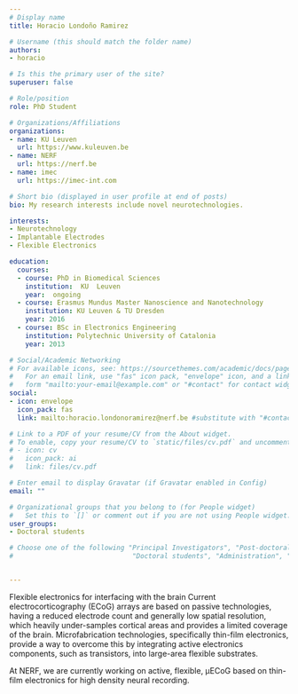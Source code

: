 ```yaml
---
# Display name
title: Horacio Londoño Ramirez

# Username (this should match the folder name)
authors:
- horacio

# Is this the primary user of the site?
superuser: false

# Role/position
role: PhD Student

# Organizations/Affiliations
organizations:
- name: KU Leuven
  url: https://www.kuleuven.be
- name: NERF
  url: https://nerf.be
- name: imec
  url: https://imec-int.com

# Short bio (displayed in user profile at end of posts)
bio: My research interests include novel neurotechnologies.

interests:
- Neurotechnology
- Implantable Electrodes
- Flexible Electronics

education:
  courses:
  - course: PhD in Biomedical Sciences
    institution:  KU  Leuven
    year:  ongoing
  - course: Erasmus Mundus Master Nanoscience and Nanotechnology
    institution: KU Leuven & TU Dresden
    year: 2016
  - course: BSc in Electronics Engineering
    institution: Polytechnic University of Catalonia
    year: 2013

# Social/Academic Networking
# For available icons, see: https://sourcethemes.com/academic/docs/page-builder/#icons
#   For an email link, use "fas" icon pack, "envelope" icon, and a link in the
#   form "mailto:your-email@example.com" or "#contact" for contact widget.
social:
- icon: envelope
  icon_pack: fas
  link: mailto:horacio.londonoramirez@nerf.be #substitute with "#contact" if you don't want to give out your email

# Link to a PDF of your resume/CV from the About widget.
# To enable, copy your resume/CV to `static/files/cv.pdf` and uncomment the lines below.
# - icon: cv
#   icon_pack: ai
#   link: files/cv.pdf

# Enter email to display Gravatar (if Gravatar enabled in Config)
email: ""

# Organizational groups that you belong to (for People widget)
#   Set this to `[]` or comment out if you are not using People widget.
user_groups:
- Doctoral students

# Choose one of the following "Principal Investigators", "Post-doctoral students",
#                              "Doctoral students", "Administration", "Alumni"


---
```

Flexible electronics for interfacing with the brain
Current electrocorticography (ECoG) arrays are based on passive technologies, having a reduced electrode count and generally low spatial resolution, which heavily under-samples cortical areas and provides a limited coverage of the brain. Microfabrication technologies, specifically thin-film electronics, provide a way to overcome this by integrating active electronics components, such as transistors, into large-area flexible substrates.

At NERF, we are currently working on active, flexible, µECoG based on thin-film electronics for high density neural recording.
